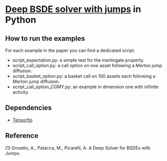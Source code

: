 # [Deep BSDE solver with jumps]() in Python


## How to run the examples

For each example in the paper you can find a dedicated script.

* script_expectation.py: a simple test for the martingale property.
* script_call_option.py: a call option on one asset following a Merton jump diffusion.
* script_basket_option.py: a basket call on 100 assets each following a Merton jump diffusion.
* script_call_option_CGMY.py: an example in dimension one with infinite activity.






## Dependencies

* [Tensorflo](https://github.com/tensorflow/tensorflow)

## Reference
[1] Gnoatto, A., Patacca, M., Picarelli, A. A Deep Solver for BSDEs with Jumps.

